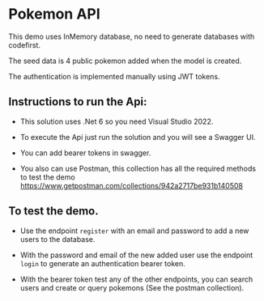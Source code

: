 # Pokemon API

This demo uses InMemory database, no need to generate databases with codefirst.

The seed data is 4 public pokemon added when the model is created.

The authentication is implemented manually using JWT tokens.

## Instructions to run the Api:

- This solution uses .Net 6 so you need Visual Studio 2022.

- To execute the Api just run the solution and you will see a Swagger UI.

- You can add bearer tokens in swagger.

- You also can use Postman, this collection has all the required methods to test the demo https://www.getpostman.com/collections/942a2717be931b140508

## To test the demo.

- Use the endpoint `register` with an email and password to add a new users to the database.

- With the password and email of the new added user use the endpoint `login` to generate an authentication bearer token.

- With the bearer token test any of the other endpoints, you can search users and create or query pokemons (See the postman collection).
